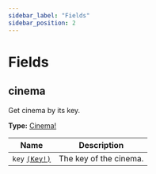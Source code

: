 ```yaml
---
sidebar_label: "Fields"
sidebar_position: 2
---
```


# Fields

## cinema

Get cinema by its key.

**Type:** [Cinema!](/docs/objects#cinema)

| Name                                | Description            |
| ----------------------------------- | ---------------------- |
| `key` [`(Key!)`](/docs/scalars#key) | The key of the cinema. |
